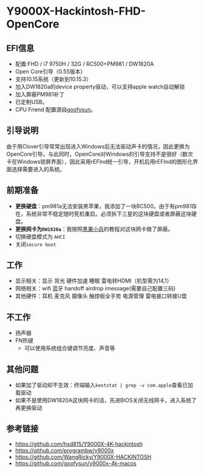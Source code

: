 # Y9000X-Hackintosh-FHD-OpenCore

## EFI信息
* 配置:FHD / i7 9750H / 32G / RC500+PM981 / DW1820A
* Open Core引导（0.55版本）
* 支持10.15系统（更新到10.15.3）
* 加入DW1820a的device property驱动，可以支持apple watch自动解锁 
* 加入屏蔽PM981补丁
* 已定制USB。
* CPU Friend 配置源自[goofysun](https://github.com/goofysun/y9000x-4k-macos)。

## 引导说明
由于用Clover引导常常出现进入Windows后无法驱动声卡的情况，因此更换为OpenCore引导。与此同时，OpenCore对Windows的引导支持不是很好（数次卡在Windows锁屏界面），因此采用rEFInd统一引导，开机后用rEFInd的图形化界面选择需要进入的系统。

## 前期准备
* **更换硬盘**：pm981a无法安装黑苹果，我添加了一块RC500。由于有pm981存在，系统非常不稳定随时死机重启。必须拆下三星的这块硬盘或者屏蔽这块硬盘。
* **更换网卡为`DW1820a`**：我按照[黑果小兵](https://blog.daliansky.net/DW1820A_BCM94350ZAE-driver-inserts-the-correct-posture.html)的教程对这块网卡做了屏蔽。
* 切换硬盘模式为 `AHCI`
* 关闭`secure boot`

## 工作
* 显示相关：显示 背光 硬件加速 睡眠 雷电转HDMI（机型需为14,1）
* 网络相关：wifi 蓝牙 handoff airdrop imessage(需要自己配置三码)
* 其他硬件：耳机 麦克风 摄像头 触控板全手势 电源管理 雷电接口转接U盘
## 不工作
* 扬声器
* FN热键
   * 可以使用系统组合键调节亮度、声音等
## 其他问题
* 如果加了驱动却不生效：终端输入`kextstat | grep -v com.apple`查看已加载驱动
* 如果不是使用DW1820A这块网卡的话，先进BIOS关闭无线网卡，进入系统了再更换驱动

## 参考链接
*  https://github.com/hsd815/Y9000X-4K-hackintosh
*  https://github.com/programbw/y9000x
*  https://github.com/WangRicky/Y9000X-HACKINTOSH
*  https://github.com/goofysun/y9000x-4k-macos
